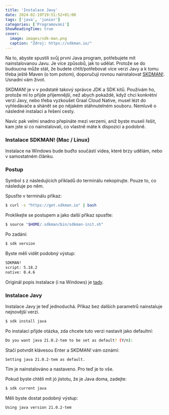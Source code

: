 ```yaml
---
title: 'Instalace Javy'
date: 2024-02-19T19:51:52+01:00
tags: ['java', 'junior']
categories: ['Programování']
ShowReadingTime: true
cover:
  image: images/sdk-man.png
  caption: "Zdroj: https://sdkman.io/"
---
```


Na to, abyste spustili svůj první Java program, potřebujete mít nainstalovanou Javu. Je více způsobů, jak to udělat. 
Protože se do budoucna může stát, že budete chtít/potřebovat více verzí Javy a k tomu třeba ještě Maven (o tom potom), 
doporučuji rovnou nainstalovat [SKDMAN!](https://sdkman.io/). Usnadní vám život. 

SKDMAN! je v v podstatě takový správce JDK a SDK kitů. Používám ho, protože mi to přijde příjemnější, než abych pokaždé, 
když chci konkrétní verzi Javy, nebo třeba vyzkoušet Graal Cloud Native, musel lézt do vyhledávače a shánět se po nějakém 
stáhnutelném souboru. Nemluvě o následné instalaci a řešení cesty.

Navíc pak velmi snadno přepínáte mezi verzemi, aniž byste museli řešit, kam jste si co nainstalovali, co vlastně máte k dispozici a podobně.

### Instalace SDKMAN! (Mac / Linux) 

Instalace na Windows bude buďto součástí videa, které brzy udělám, nebo v samostatném článku. 

### Postup

Symbol `$` z následujících příkladů do terminálu nekopírujte. Pouze to, co následuje po něm.

Spusťte v terminálu příkaz:
```bash
$ curl -s "https://get.sdkman.io" | bash
```

Proklikejte se postupem a jako další příkaz spusťte:
```bash
$ source "$HOME/.sdkman/bin/sdkman-init.sh"
```

Po zadání:
```bash
$ sdk version
```

Byste měli vidět podobný výstup:
```bash
SDKMAN!
script: 5.18.2
native: 0.4.6
```

Originál popis instalace (i na Windows) je [tady](https://sdkman.io/install).

### Instalace Javy
Instalace Javy je teď jednoduchá. Příkaz bez dalších parametrů nainstaluje nejnovější verzi.

```bash
$ sdk install java
```

Po instalaci přijde otázka, zda chcete tuto verzi nastavit jako defaultní:
```bash
Do you want java 21.0.2-tem to be set as default? (Y/n):
```

Stačí potvrdit klávesou Enter a SKDMAN! vám oznámí:
```
Setting java 21.0.2-tem as default.
```

Tím je nainstalováno a nastaveno. Pro teď je to vše.

Pokud byste chtěli mít jó jistotu, že je Java doma, zadejte:
```bash
$ sdk current java
```

Měli byste dostat podobný výstup:
```bash
Using java version 21.0.2-tem
```
